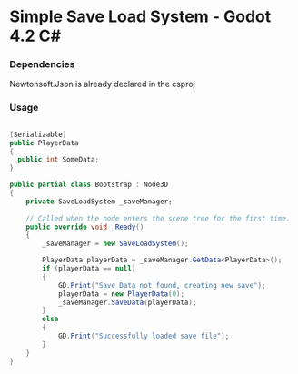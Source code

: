 # Simple Save Load System - Godot 4.2 C#

### Dependencies
Newtonsoft.Json is already declared in the csproj

### Usage

```CS

[Serializable]
public PlayerData
{
  public int SomeData;
}

public partial class Bootstrap : Node3D
{
	private SaveLoadSystem _saveManager;
	
	// Called when the node enters the scene tree for the first time.
	public override void _Ready()
	{
		_saveManager = new SaveLoadSystem();

		PlayerData playerData = _saveManager.GetData<PlayerData>();
		if (playerData == null)
		{
			GD.Print("Save Data not found, creating new save");
			playerData = new PlayerData(0);
			_saveManager.SaveData(playerData);
		}
		else
		{
			GD.Print("Successfully loaded save file");
		}
	}
}


```

